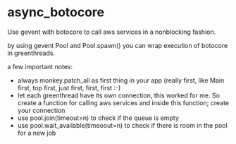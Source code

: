 # async_botocore

Use gevent with botocore to call aws services in a nonblocking fashion.

by using gevent Pool and Pool.spawn() you can wrap execution of botocore in greenthreads.

a few important notes:

* always monkey.patch_all as first thing in your app (really first, like Main first, top first, just first, first, first :-)
* let each greenthread have its own connection, this worked for me. So create a function for calling aws services and inside this function; create your connection
* use pool.join(timeout=n) to check if the queue is empty
* use pool.wait_available(timeoout=n) to check if there is room in the pool for a new job
